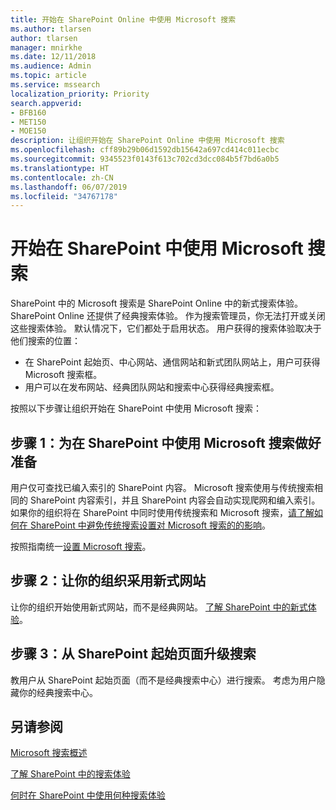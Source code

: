 ```yaml
---
title: 开始在 SharePoint Online 中使用 Microsoft 搜索
ms.author: tlarsen
author: tlarsen
manager: mnirkhe
ms.date: 12/11/2018
ms.audience: Admin
ms.topic: article
ms.service: mssearch
localization_priority: Priority
search.appverid:
- BFB160
- MET150
- MOE150
description: 让组织开始在 SharePoint Online 中使用 Microsoft 搜索
ms.openlocfilehash: cff89b29b06d1592db15642a697cd414c011ecbc
ms.sourcegitcommit: 9345523f0143f613c702cd3dcc084b5f7bd6a0b5
ms.translationtype: HT
ms.contentlocale: zh-CN
ms.lasthandoff: 06/07/2019
ms.locfileid: "34767178"
---
```

# <a name="get-started-with-microsoft-search-in-sharepoint"></a>开始在 SharePoint 中使用 Microsoft 搜索

SharePoint 中的 Microsoft 搜索是 SharePoint Online 中的新式搜索体验。 SharePoint Online 还提供了经典搜索体验。 作为搜索管理员，你无法打开或关闭这些搜索体验。 默认情况下，它们都处于启用状态。 用户获得的搜索体验取决于他们搜索的位置：

- 在 SharePoint 起始页、中心网站、通信网站和新式团队网站上，用户可获得 Microsoft 搜索框。
- 用户可以在发布网站、经典团队网站和搜索中心获得经典搜索框。

按照以下步骤让组织开始在 SharePoint 中使用 Microsoft 搜索：

## <a name="step-1-prepare-for-microsoft-search-in-sharepoint"></a>步骤 1：为在 SharePoint 中使用 Microsoft 搜索做好准备

用户仅可查找已编入索引的 SharePoint 内容。 Microsoft 搜索使用与传统搜索相同的 SharePoint 内容索引，并且 SharePoint 内容会自动实现爬网和编入索引。 如果你的组织将在 SharePoint 中同时使用传统搜索和 Microsoft 搜索，[请了解如何在 SharePoint 中避免传统搜索设置对 Microsoft 搜索的的影响](https://docs.microsoft.com/sharepoint/differences-classic-modern-search)。

按照指南统一[设置 Microsoft 搜索](set-up-microsoft-search.md)。


## <a name="step-2-get-your-organization-to-adopt-modern-sites"></a>步骤 2：让你的组织采用新式网站

让你的组织开始使用新式网站，而不是经典网站。 [了解 SharePoint 中的新式体验](https://support.office.com/article/SharePoint-classic-and-modern-experiences-5725c103-505d-4a6e-9350-300d3ec7d73f)。

## <a name="step-3-promote-searching-from-the-sharepoint-start-page"></a>步骤 3：从 SharePoint 起始页面升级搜索

教用户从 SharePoint 起始页面（而不是经典搜索中心）进行搜索。 考虑为用户隐藏你的经典搜索中心。

## <a name="see-also"></a>另请参阅
[Microsoft 搜索概述](overview-microsoft-search.md)

[了解 SharePoint 中的搜索体验](https://docs.microsoft.com/zh-CN/sharepoint/overview-of-search)

[何时在 SharePoint 中使用何种搜索体验](https://docs.microsoft.com/sharepoint/get-started-with-modern-search-experience)